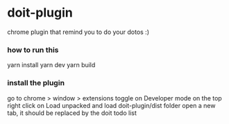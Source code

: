 # doit-plugin

chrome plugin that remind you to do your dotos :)

### how to run this

yarn install
yarn dev
yarn build

### install the plugin

go to chrome > window > extensions
toggle on Developer mode on the top right
click on Load unpacked and load doit-plugin/dist folder
open a new tab, it should be replaced by the doit todo list
